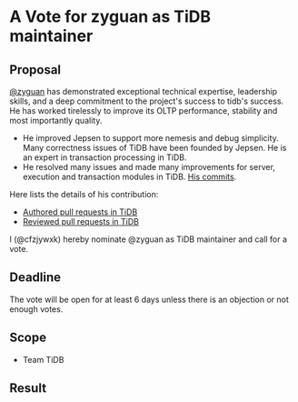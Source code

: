 # A Vote for zyguan as TiDB maintainer

## Proposal

[@zyguan](https://github.com/zyguan) has demonstrated exceptional technical expertise, leadership skills, and a deep commitment to the project's success to tidb's success. He has worked tirelessly to improve its
OLTP performance, stability and most importantly quality.

- He improved Jepsen to support more nemesis and debug simplicity. Many correctness issues of TiDB have been founded by Jepsen. He is an expert in transaction processing in TiDB.
- He resolved many issues and made many improvements for server, execution and transaction modules in TiDB. [His commits](https://github.com/pingcap/tidb/commits?author=zyguan).

Here lists the details of his contribution:

* [Authored pull requests in TiDB](https://github.com/pingcap/tidb/pulls?q=is%3Apr+sort%3Aupdated-desc+is%3Aclosed+author%3Azyguan)
* [Reviewed pull requests in TiDB](https://github.com/pingcap/tidb/pulls?q=is%3Apr+is%3Aopen+sort%3Aupdated-desc+reviewed-by%3Azyguan+)

I (@cfzjywxk) hereby nominate @zyguan as TiDB maintainer and call for a vote.

## Deadline

The vote will be open for at least 6 days unless there is an objection or not enough votes.

## Scope

* Team TiDB

## Result
